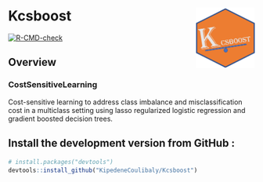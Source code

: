 # Kcsboost <img src="man/figures/Logo_Kcsboost.png" align="right" width="120" />
[![R-CMD-check](https://github.com/KipedeneCoulibaly/Kcsboost/workflows/R-CMD-check/badge.svg)](https://github.com/KipedeneCoulibaly/Kcsboost/actions)


## Overview
### CostSensitiveLearning

Cost-sensitive learning to address class imbalance and misclassification cost in a multiclass setting using lasso regularized logistic regression and gradient boosted decision trees.

## Install the development version from GitHub :

``` r
# install.packages("devtools")
devtools::install_github("KipedeneCoulibaly/Kcsboost")
```
